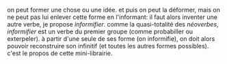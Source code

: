 on peut former une chose ou une idée. et puis on peut la déformer, mais on ne peut pas lui enlever cette forme en l'informant: il faut alors inventer une autre verbe, je propose _informifier_. comme la quasi-totalité des _néoverbes_, _informifier_ est un verbe du premier groupe (comme probabiller ou exterpeler). à partir d'une seule de ses forme (on informifie), on doit alors pouvoir reconstruire son infinitif (et toutes les autres formes possibles). c'est le propos de cette mini-librairie.
